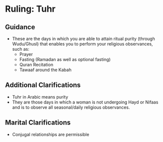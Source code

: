 # Ruling: Tuhr

## Guidance

- These are the days in which you are able to attain ritual purity (through Wudu/Ghusl) that enables you to perform your religious observances, such as:
  - Prayer
  - Fasting (Ramadan as well as optional fasting)
  - Quran Recitation
  - Tawaaf around the Kabah

## Additional Clarifications

- Tuhr in Arabic means purity
- They are those days in which a woman is not undergoing Hayd or Nifaas and is to observe all seasonal/daily religious observances.

## Marital Clarifications

- Conjugal relationships are permissible
